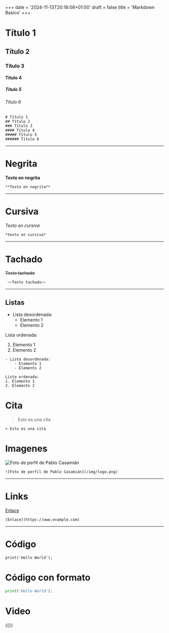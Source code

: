 +++
date = '2024-11-13T20:18:08+01:00'
draft = false
title = 'Markdown Basico'
+++

# Título 1
## Título 2
### Título 3
#### Título 4
##### Título 5
###### Título 6
```
# Título 1
## Título 2
### Título 3
#### Título 4
##### Título 5
###### Título 6
```

---

# Negrita
**Texto en negrita**
```
**Texto en negrita**
```
---

# Cursiva
*Texto en cursiva*
```
*texto en cursiva*
```
---
# Tachado
 ~~Texto tachado~~
 ```
  ~~Texto tachado~~
 ```
---

## Listas
- Lista desordenada:
    - Elemento 1
    - Elemento 2

Lista ordenada:
1. Elemento 1
2. Elemento 2

```
- Lista desordenada:
    - Elemento 1
    - Elemento 2

Lista ordenada:
1. Elemento 1
2. Elemento 2
```

# Cita

> Esto es una cita
```
> Esto es una cita
```

# Imagenes

![Foto de perfil de Pablo Casamián](/img/logo.png)

```
![Foto de perfil de Pablo Casamián](/img/logo.png)
```

--- 

# Links 

[Enlace](https://www.example.com)
```
[Enlace](https://www.example.com)
```
--- 

# Código
`
print('Hello World');
`

# Código con formato

```py
print('Hello World');
```

# Video
{{<youtube V9PVRfjEBTI>}}

